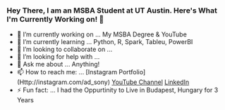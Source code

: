 ### Hey There, I am an MSBA Student at UT Austin. Here's What I'm Currently Working on! 👋


- 🔭 I’m currently working on ... My MSBA Degree & YouTube
- 🌱 I’m currently learning ... Python, R, Spark, Tableu, PowerBI
- 👯 I’m looking to collaborate on ... 
- 🤔 I’m looking for help with ... 
- 💬 Ask me about ... Anything!
- 📫 How to reach me: ... [Instagram Portfolio] (Http://instagram.com/ad_sony) [YouTube Channel](Http://bit.do/MangoTalks) [LinkedIn](http://LinkedIn.com/in/adsayyed)
- ⚡ Fun fact: ... I had the Oppurtinity to Live in Budapest, Hungary for 3 Years

